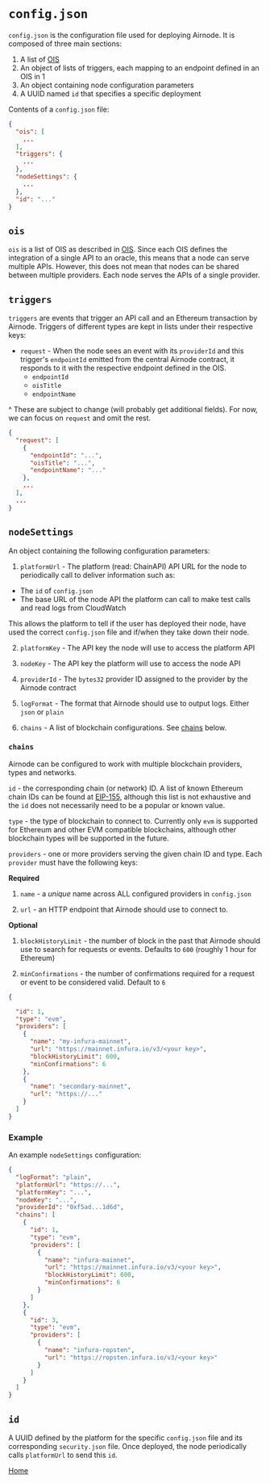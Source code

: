 # `config.json`

`config.json` is the configuration file used for deploying Airnode.
It is composed of three main sections:

1. A list of [OIS](/airnode/2-6-ois.md)
2. An object of lists of triggers, each mapping to an endpoint defined in an OIS in 1
3. An object containing node configuration parameters
4. A UUID named `id` that specifies a specific deployment

Contents of a `config.json` file:

```json
{
  "ois": [
    ...
  ],
  "triggers": {
    ...
  },
  "nodeSettings": {
    ...
  },
  "id": "..."
}
```

## `ois`

`ois` is a list of OIS as described in [OIS](/airnode/2-6-ois.md).
Since each OIS defines the integration of a single API to an oracle, this means that a node can serve multiple APIs.
However, this does not mean that nodes can be shared between multiple providers.
Each node serves the APIs of a single provider.

## `triggers`

`triggers` are events that trigger an API call and an Ethereum transaction by Airnode.
Triggers of different types are kept in lists under their respective keys:

- `request` - When the node sees an event with its `providerId` and this trigger's `endpointId` emitted from the central Airnode contract, it responds to it with the respective endpoint defined in the OIS.
  - `endpointId`
  - `oisTitle`
  - `endpointName`

^ These are subject to change (will probably get additional fields).
For now, we can focus on `request` and omit the rest.

```json
{
  "request": [
    {
      "endpointId": "...",
      "oisTitle": "...",
      "endpointName": "..."
    },
    ...
  ],
  ...
}
```

## `nodeSettings`

An object containing the following configuration parameters:

1. `platformUrl` - The platform (read: ChainAPI) API URL for the node to periodically call to deliver information such as:

- The `id` of `config.json`
- The base URL of the node API the platform can call to make test calls and read logs from CloudWatch

This allows the platform to tell if the user has deployed their node, have used the correct `config.json` file and if/when they take down their node.

2. `platformKey` - The API key the node will use to access the platform API

3. `nodeKey` - The API key the platform will use to access the node API

4. `providerId` - The `bytes32` provider ID assigned to the provider by the Airnode contract

5. `logFormat` - The format that Airnode should use to output logs. Either `json` or `plain`

6. `chains` - A list of blockchain configurations. See [chains](#chains) below.

### `chains`

Airnode can be configured to work with multiple blockchain providers, types and networks.

`id` - the corresponding chain (or network) ID. A list of known Ethereum chain IDs can be found at [EIP-155](https://github.com/ethereum/EIPs/blob/master/EIPS/eip-155.md#list-of-chain-ids), although this list is not exhaustive and the `id` does not necessarily need to be a popular or known value.

`type` - the type of blockchain to connect to. Currently only `evm` is supported for Ethereum and other EVM compatible blockchains, although other blockchain types will be supported in the future.

`providers` - one or more providers serving the given chain ID and type. Each `provider` must have the following keys:

**Required**

1. `name` - a *unique* name across ALL configured providers in `config.json`

2. `url` - an HTTP endpoint that Airnode should use to connect to.

**Optional**

1. `blockHistoryLimit` - the number of block in the past that Airnode should use to search for requests or events. Defaults to `600` (roughly 1 hour for Ethereum)

2. `minConfirmations` - the number of confirmations required for a request or event to be considered valid. Default to `6`

```json
{

  "id": 1,
  "type": "evm",
  "providers": [
    {
      "name": "my-infura-mainnet",
      "url": "https://mainnet.infura.io/v3/<your key>",
      "blockHistoryLimit": 600,
      "minConfirmations": 6
    },
    {
      "name": "secondary-mainnet",
      "url": "https://..."
    }
  ]
}
```

### Example

An example `nodeSettings` configuration:

```json
{
  "logFormat": "plain",
  "platformUrl": "https://...",
  "platformKey": "...",
  "nodeKey": "...",
  "providerId": "0xf5ad...1d6d",
  "chains": [
    {
      "id": 1,
      "type": "evm",
      "providers": [
        {
          "name": "infura-mainnet",
          "url": "https://mainnet.infura.io/v3/<your key>",
          "blockHistoryLimit": 600,
          "minConfirmations": 6
        }
      ]
    },
    {
      "id": 3,
      "type": "evm",
      "providers": [
        {
          "name": "infura-ropsten",
          "url": "https://ropsten.infura.io/v3/<your key>"
        }
      ]
    }
  ]
}
```

## `id`

A UUID defined by the platform for the specific `config.json` file and its corresponding `security.json` file.
Once deployed, the node periodically calls `platformUrl` to send this `id`.

[Home](/README.md#contents)
